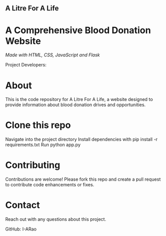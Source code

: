 ## A Litre For A Life ##
# A Comprehensive Blood Donation Website #

<i>Made with HTML, CSS, JavaScript and Flask</i>
<p>Project Developers: </p>

# About #
This is the code repository for A Litre For A Life, a website designed to provide information about blood donation drives and opportunities. 

# Clone this repo #
Navigate into the project directory
Install dependencies with pip install -r requirements.txt
Run python app.py

# Contributing #
Contributions are welcome! Please fork this repo and create a pull request to contribute code enhancements or fixes.

# Contact #
Reach out with any questions about this project.

GitHub: I-ARao
